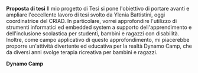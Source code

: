 **Proposta di tesi**
Il mio progetto di Tesi si pone l'obiettivo di portare avanti e ampliare l'eccellente lavoro di tesi svolto da Ylenia Battistini, oggi coordinatrice del CRIAD.
In particolare, vorrei approfondire l'utilizzo di strumenti informatici ed embedded system a supporto dell'apprendimento e dell'inclusione scolastica per studenti, bambini e ragazzi con disabilità.
Inoltre, come campo applicativo di questo approfondimento, mi piacerebbe proporre un'attività divertente ed educativa per la realtà Dynamo Camp, che da diversi anni svolge terapia ricreativa per bambini e ragazzi.

**Dynamo Camp**
